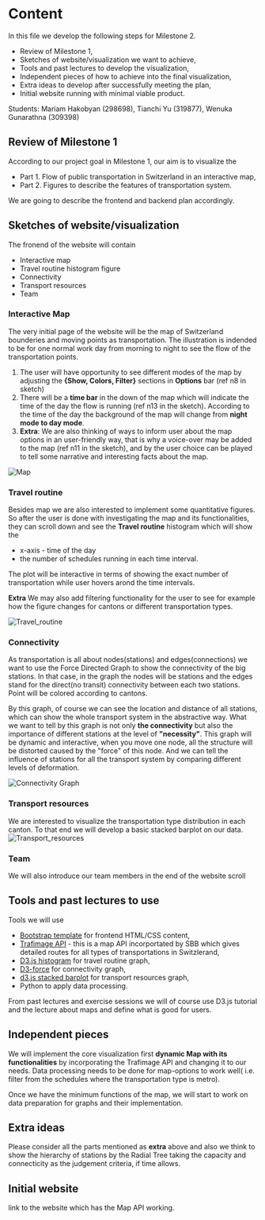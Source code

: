 # Content

In this file we develop the following steps for Milestone 2. 

* Review of Milestone 1, 
* Sketches of website/visualization we want to achieve, 
* Tools and past lectures to develop the visualization, 
* Independent pieces of how to achieve into the final visualization,
* Extra ideas to develop after successfully meeting the plan,
* Initial website running with minimal viable product.

Students: Mariam Hakobyan (298698), Tianchi Yu (319877), Wenuka Gunarathna (309398)

## Review of Milestone 1

According to our project goal in Milestone 1, our aim is to visualize the 
* Part 1. Flow of public transportation in Switzerland in an interactive map, 
* Part 2. Figures to describe the features of transportation system.

We are going to describe the frontend and backend plan accordingly.

## Sketches of website/visualization

The fronend of the website will contain 

* Interactive map
* Travel routine histogram figure
* Connectivity
* Transport resources
* Team

### Interactive Map 
The very initial page of the website will be the map of Switzerland bounderies and moving points as transportation. The illustration is indended to be for one normal work day from morning to night to see the flow of the transportation points. 

1. The user will have opportunity to see different modes of the map by adjusting the **{Show, Colors, Filter}** sections in **Options** bar (ref n8 in sketch)
2. There will be a **time bar** in the down of the map which will indicate the time of the day the flow is running (ref n13 in the sketch). According to the time of the day the background of the map will change from **night mode to day mode**.
3. **Extra**: We are also thinking of ways to inform user about the map options in an user-friendly way, that is why a voice-over may be added to the map (ref n11 in the sketch), and by the user choice can be played to tell some narrative and interesting facts about the map.

![Map](https://raw.githubusercontent.com/com-480-data-visualization/com-480-project-story-tellers/master/pic/map.jpg)

### Travel routine
Besides map we are also interested to implement some quantitative figures. So after the user is done with investigating the map and its functionalities, they can scroll down and see the **Travel routine** histogram which will show the 

* x-axis - time of the day
* the number of schedules running in each time interval.

The plot will be interactive in terms of showing the exact number of transportation while user hovers arond the time intervals.

**Extra** We may also add filtering functionality for the user to see for example how the figure changes for cantons or different transportation types. 

![Travel_routine](https://raw.githubusercontent.com/com-480-data-visualization/com-480-project-story-tellers/master/pic/travel_routine.jpg)

### Connectivity 

As transportation is all about nodes(stations) and edges(connections) we want to use the Force Directed Graph to show the connectivity of the big stations. In that case, in the graph the nodes will be stations and the edges stand for the direct(no transit) connectivity between each two stations. Point will be colored according to cantons. 

By this graph, of course we can see the location and distance of all stations, which can show the whole transport system in the abstractive way. What we want to tell by this graph is not only **the connectivity** but also the importance of different stations at the level of **"necessity"**. This graph will be dynamic and interactive, when you move one node, all the structure will be distorted caused by the "force" of this node. And we can tell the influence of stations for all the transport system by comparing different levels of deformation.

![Connectivity Graph](https://raw.githubusercontent.com/com-480-data-visualization/com-480-project-story-tellers/master/pic/connectivity.jpg)

### Transport resources
We are interested to visualize the transportation type distribution in each canton. To that end we will develop a basic stacked barplot on our data. 
![Transport_resources](https://raw.githubusercontent.com/com-480-data-visualization/com-480-project-story-tellers/master/pic/transport_resources.jpg)

### Team 

We will also introduce our team members in the end of the website scroll

## Tools and past lectures to use

Tools we will use
* [Bootstrap template](https://blackrockdigital.github.io/startbootstrap-agency/) for frontend HTML/CSS content,
* [Trafimage API](https://github.com/geops/trafimage-maps) - this is a map API incorportated by SBB which gives detailed routes for all types of transportations in Switzlerand,
* [D3.js histogram](https://www.d3-graph-gallery.com/graph/histogram_binSize.html) for travel routine graph,
* [D3-force](https://observablehq.com/@d3/force-directed-graph) for connectivity graph,
* [d3.js stacked barplot](https://www.d3-graph-gallery.com/graph/barplot_stacked_basicWide.html) for transport resources graph,
* Python to apply data processing.

From past lectures and exercise sessions we will of course use D3.js tutorial and the lecture about maps and define what is good for users.

## Independent pieces 

We will implement the core visualization first **dynamic Map with its functionalities** by incorporating the Trafimage API and changing it to our needs. Data processing needs to be done for map-options to work well( i.e. filter from the schedules where the transportation type is metro).

Once we have the minimum functions of the map, we will start to work on data preparation for graphs and their implementation. 

## Extra ideas
Please consider all the parts mentioned as **extra** above and also we think to show the hierarchy of stations by the Radial Tree taking the capacity and connecticity as the judgement criteria, if time allows.

## Initial website
link to the website which has the Map API working.



